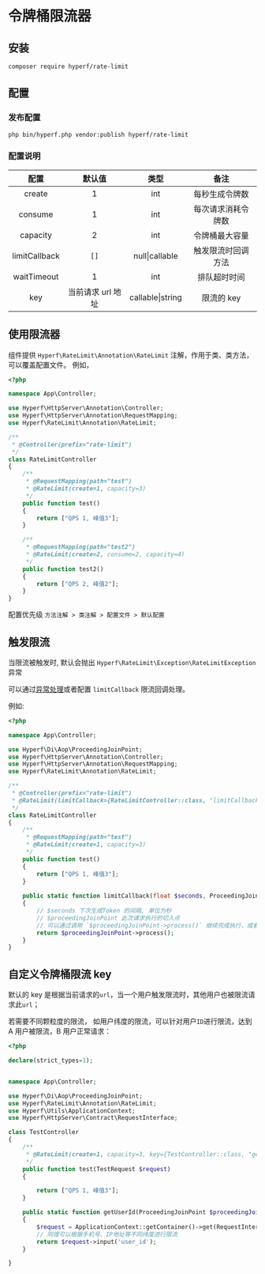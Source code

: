 # 令牌桶限流器

## 安装

```bash
composer require hyperf/rate-limit
```

## 配置

### 发布配置

```bash
php bin/hyperf.php vendor:publish hyperf/rate-limit
```

### 配置说明

|  配置          | 默认值 | 类型 |       备注        |
|:--------------:|:------:|:--------------:|:-------------------:|
| create         | 1      |int| 每秒生成令牌数      |
| consume        | 1      |int| 每次请求消耗令牌数  |
| capacity       | 2      |int| 令牌桶最大容量      |
| limitCallback  | `[]`   |null\|callable| 触发限流时回调方法  |
| waitTimeout    | 1      |int| 排队超时时间        |
| key            | 当前请求 url 地址     |callable\|string| 限流的 key        |

## 使用限流器

组件提供 `Hyperf\RateLimit\Annotation\RateLimit` 注解，作用于类、类方法，可以覆盖配置文件。 例如，

```php
<?php

namespace App\Controller;

use Hyperf\HttpServer\Annotation\Controller;
use Hyperf\HttpServer\Annotation\RequestMapping;
use Hyperf\RateLimit\Annotation\RateLimit;

/**
 * @Controller(prefix="rate-limit")
 */
class RateLimitController
{
    /**
     * @RequestMapping(path="test")
     * @RateLimit(create=1, capacity=3)
     */
    public function test()
    {
        return ["QPS 1, 峰值3"];
    }

    /**
     * @RequestMapping(path="test2")
     * @RateLimit(create=2, consume=2, capacity=4)
     */
    public function test2()
    {
        return ["QPS 2, 峰值2"];
    }
}
``` 
配置优先级 `方法注解 > 类注解 > 配置文件 > 默认配置`

## 触发限流
当限流被触发时, 默认会抛出 `Hyperf\RateLimit\Exception\RateLimitException` 异常

可以通过[异常处理](zh-cn/exception-handler.md)或者配置 `limitCallback` 限流回调处理。

例如:
```php
<?php

namespace App\Controller;

use Hyperf\Di\Aop\ProceedingJoinPoint;
use Hyperf\HttpServer\Annotation\Controller;
use Hyperf\HttpServer\Annotation\RequestMapping;
use Hyperf\RateLimit\Annotation\RateLimit;

/**
 * @Controller(prefix="rate-limit")
 * @RateLimit(limitCallback={RateLimitController::class, "limitCallback"})
 */
class RateLimitController
{
    /**
     * @RequestMapping(path="test")
     * @RateLimit(create=1, capacity=3)
     */
    public function test()
    {
        return ["QPS 1, 峰值3"];
    }
    
    public static function limitCallback(float $seconds, ProceedingJoinPoint $proceedingJoinPoint)
    {
        // $seconds 下次生成Token 的间隔, 单位为秒
        // $proceedingJoinPoint 此次请求执行的切入点
        // 可以通过调用 `$proceedingJoinPoint->process()` 继续完成执行，或者自行处理
        return $proceedingJoinPoint->process();
    }
}
```

## 自定义令牌桶限流 key

默认的 key 是根据当前请求的`url`，当一个用户触发限流时，其他用户也被限流请求此`url`；

若需要不同颗粒度的限流， 如用户纬度的限流，可以针对用户`ID`进行限流，达到 A 用户被限流，B 用户正常请求：

```php
<?php

declare(strict_types=1);


namespace App\Controller;

use Hyperf\Di\Aop\ProceedingJoinPoint;
use Hyperf\RateLimit\Annotation\RateLimit;
use Hyperf\Utils\ApplicationContext;
use Hyperf\HttpServer\Contract\RequestInterface;

class TestController
{
    /**
     * @RateLimit(create=1, capacity=3, key={TestController::class, "getUserId"})
     */
    public function test(TestRequest $request)
    {

        return ["QPS 1, 峰值3"];
    }

    public static function getUserId(ProceedingJoinPoint $proceedingJoinPoint)
    {
        $request = ApplicationContext::getContainer()->get(RequestInterface::class);
        // 同理可以根据手机号、IP地址等不同纬度进行限流
        return $request->input('user_id');
    }

}

```
